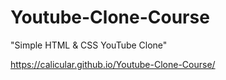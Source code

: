 # Youtube-Clone-Course
 "Simple HTML &amp; CSS YouTube Clone"

 https://calicular.github.io/Youtube-Clone-Course/
